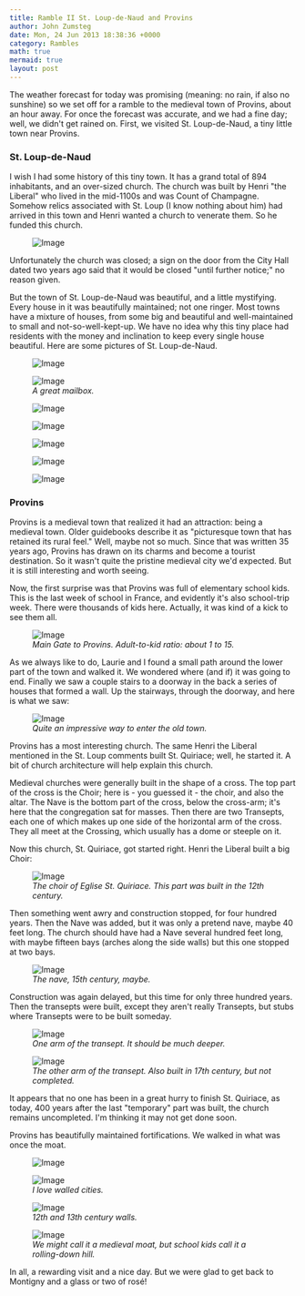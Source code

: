 ```yaml
---
title: Ramble II St. Loup-de-Naud and Provins
author: John Zumsteg
date: Mon, 24 Jun 2013 18:38:36 +0000
category: Rambles
math: true
mermaid: true
layout: post
---
```

The weather forecast for today was promising (meaning: no rain, if also no sunshine) so we set off for a ramble to the medieval town of Provins, about an hour away. For once the forecast was accurate, and we had a fine day; well, we didn't get rained on. First, we visited St. Loup-de-Naud, a tiny little town near Provins.

<h3 font-family="helvectica">St. Loup-de-Naud</h3>
I wish I had some history of this tiny town. It has a grand total of 894 inhabitants, and an over-sized church. The church was built by Henri "the Liberal" who lived in the mid-1100s and was Count of Champagne. Somehow relics associated with St. Loup (I know nothing about him) had arrived in this town and Henri wanted a church to venerate them. So he funded this church. 
<figure>
	<img class = "landscape" src="{{"/assets/images/2013/06/IMG_4984.jpg" | prepend: site.baseurl  }}" alt="Image" />
	<figcaption></figcaption>
</figure>


Unfortunately the church was closed; a sign on the door from the City Hall dated two years ago said that it would be closed "until further notice;" no reason given.

But the town of St. Loup-de-Naud was beautiful, and a little mystifying. Every house in it was beautifully maintained; not one ringer. Most towns have a mixture of houses, from some big and beautiful and well-maintained to small and not-so-well-kept-up. We have no idea why this tiny place had residents with the money and inclination to keep every single house beautiful. Here are some pictures of St. Loup-de-Naud.
<figure
>	<img class = "portrait" src="{{"/assets/images/2013/06/IMG_4996.jpg" | prepend: site.baseurl  }}" alt="Image" />
	<figcaption></figcaption>
</figure>


<figure
>	<img class = "portrait" src="{{"/assets/images/2013/06/IMG_5000.jpg" | prepend: site.baseurl  }}" alt="Image" />
	<figcaption><em>A great mailbox.</em></figcaption>
</figure>

<figure>
	<img class = "landscape" src="{{"/assets/images/2013/06/IMG_5001.jpg" | prepend: site.baseurl  }}" alt="Image" />
	<figcaption></figcaption>
</figure>

<figure
>	<img class = "portrait" src="{{"/assets/images/2013/06/IMG_5003.jpg" | prepend: site.baseurl  }}" alt="Image" />
	<figcaption></figcaption>
</figure>

<figure
>	<img class = "portrait" src="{{"/assets/images/2013/06/IMG_4999.jpg" | prepend: site.baseurl  }}" alt="Image" />
	<figcaption></figcaption>
</figure>

<figure>
	<img class = "landscape" src="{{"/assets/images/2013/06/IMG_50052.jpg" | prepend: site.baseurl  }}" alt="Image" />
	<figcaption></figcaption>
</figure>

<figure
>	<img class = "portrait" src="{{"/assets/images/2013/06/IMG_49871.jpg" | prepend: site.baseurl  }}" alt="Image" />
	<figcaption></figcaption>
</figure>


<h3>Provins</h3>
Provins is a medieval town that realized it had an attraction: being a medieval town. Older guidebooks describe it as "picturesque town that has retained its rural feel." Well, maybe not so much. Since that was written 35 years ago, Provins has drawn on its charms and become a tourist destination. So it wasn't quite the pristine medieval city we'd expected. But it is still interesting and worth seeing.

Now, the first surprise was that Provins was full of elementary school kids. This is the last week of school in France, and evidently it's also school-trip week. There were thousands of kids here. Actually, it was kind of a kick to see them all. 
<figure>
	<img class = "landscape" src="{{"/assets/images/2013/06/IMG_5009.jpg" | prepend: site.baseurl  }}" alt="Image" />
	<figcaption><em>Main Gate to Provins. Adult-to-kid ratio: about 1 to 15.</em></figcaption>
</figure>



As we always like to do, Laurie and I found a small path around the lower part of the town and walked it. We wondered where (and if) it was going to end. Finally we saw a couple stairs to a doorway in the back a series of houses that formed a wall. Up the stairways, through the doorway, and here is what we saw:
<figure
>	<img class = "portrait" src="{{"/assets/images/2013/06/IMG_5012.jpg" | prepend: site.baseurl  }}" alt="Image" />
	<figcaption><em>Quite an impressive way to enter the old town.</em></figcaption>
</figure>

 
Provins has a most interesting church. The same Henri the Liberal mentioned in the St. Loup comments built St. Quiriace; well, he started it. A bit of church architecture will help explain this church.

Medieval churches were generally built in the shape of a cross. The top part of the cross is the Choir; here is - you guessed it - the choir, and also the altar. The Nave is the bottom part of the cross, below the cross-arm; it's here that the congregation sat for masses. Then there are two Transepts, each one of which makes up one side of the horizontal arm of the cross. They all meet at the Crossing, which usually has a dome or steeple on it.

Now this church, St. Quiriace, got started right. Henri the Liberal built a big Choir:
<figure
>	<img class = "portrait" src="{{"/assets/images/2013/06/IMG_5022.jpg" | prepend: site.baseurl  }}" alt="Image" />
	<figcaption><em>The choir of Eglise St. Quiriace. This part was built in the 12th century.</em></figcaption>
</figure>



Then something went awry and construction stopped, for four hundred years. Then the Nave was added, but it was only a pretend nave, maybe 40 feet long. The church should have had a Nave several hundred feet long, with maybe fifteen bays (arches along the side walls) but this one stopped at two bays. 
<figure
>	<img class = "portrait" src="{{"/assets/images/2013/06/IMG_5017.jpg" | prepend: site.baseurl  }}" alt="Image" />
	<figcaption><em>The nave, 15th century, maybe.</em></figcaption>
</figure>


Construction was again delayed, but this time for only three hundred years. Then the transepts were built, except they aren't really Transepts, but stubs where Transepts were to be built someday.
<figure
>	<img class = "portrait" src="{{"/assets/images/2013/06/IMG_5020.jpg" | prepend: site.baseurl  }}" alt="Image" />
	<figcaption><em>One arm of the transept. It should be much deeper.</em></figcaption>
</figure>

<figure
>	<img class = "portrait" src="{{"/assets/images/2013/06/IMG_5016.jpg" | prepend: site.baseurl  }}" alt="Image" />
	<figcaption><em>The other arm of the transept. Also built in 17th century, but not completed.</em></figcaption>
</figure>


It appears that no one has been in a great hurry to finish St. Quiriace, as today, 400 years after the last "temporary" part was built, the church remains uncompleted. I'm thinking it may not get done soon.

Provins has beautifully maintained fortifications. We walked in what was once the moat.
<figure
>	<img class = "portrait" src="{{"/assets/images/2013/06/IMG_5033.jpg" | prepend: site.baseurl  }}" alt="Image" />
	<figcaption></figcaption>
</figure>

<figure>
	<img class = "landscape" src="{{"/assets/images/2013/06/IMG_5010.jpg" | prepend: site.baseurl  }}" alt="Image" />
	<figcaption><em>I love walled cities.</em></figcaption>
</figure>

<figure
>	<img class = "portrait" src="{{"/assets/images/2013/06/IMG_5036.jpg" | prepend: site.baseurl  }}" alt="Image" />
	<figcaption><em>12th and 13th century walls.</em></figcaption>
</figure>

<figure>
	<img class = "landscape" src="{{"/assets/images/2013/06/IMG_5040.jpg" | prepend: site.baseurl  }}" alt="Image" />
	<figcaption><em>We might call it a medieval moat, but school kids call it a  rolling-down hill.</em></figcaption>
</figure>



In all, a rewarding visit and a nice day. But we were glad to get back to Montigny and a glass or two of rosé!

